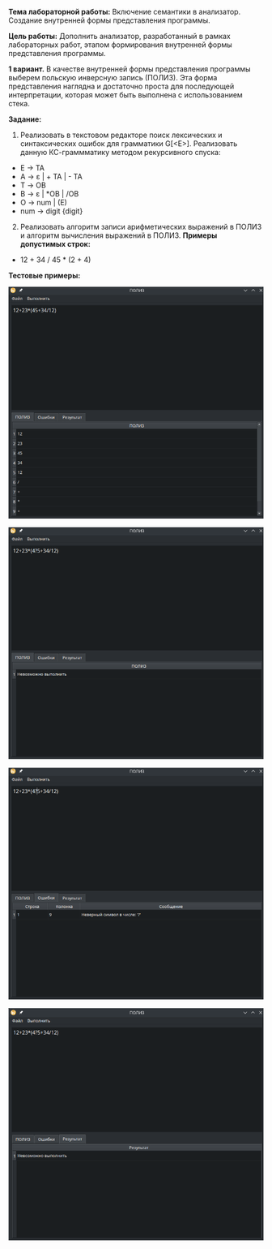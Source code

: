 <b>Тема лабораторной работы:</b> Включение семантики в анализатор. Создание внутренней формы представления программы.

<b>Цель работы:</b> Дополнить анализатор, разработанный в рамках лабораторных работ, этапом формирования внутренней формы представления программы.

 

<b>1 вариант.</b> В качестве внутренней формы представления программы выберем польскую инверсную запись (ПОЛИЗ). Эта форма представления наглядна и достаточно проста для последующей интерпретации, которая может быть выполнена с использованием стека.

<b>Задание:</b>

1) Реализовать в текстовом редакторе поиск лексических и синтаксических ошибок для грамматики G[\<E\>]. Реализовать данную КС-граммматику методом рекурсивного спуска:
- E → TA 
- A → ε | + TA | - TA 
- T → ОВ 
- В → ε | *ОВ | /ОВ 
- О → num | (E) 
- num  → digit {digit}

2) Реализовать алгоритм записи арифметических выражений в ПОЛИЗ и алгоритм вычисления выражений в ПОЛИЗ.
<b>Примеры допустимых строк:</b>
- 12 + 34 / 45 * (2 + 4)

<b>Тестовые примеры:</b>

![Картинка1](https://github.com/sofiatrifonova/laba5_ToC/blob/main/%D0%9A%D0%B0%D1%80%D1%82%D0%B8%D0%BD%D0%BA%D0%B01)

![Картинка2](https://github.com/sofiatrifonova/laba5_ToC/blob/main/%D0%9A%D0%B0%D1%80%D1%82%D0%B8%D0%BD%D0%BA%D0%B02)

![Картинка3](https://github.com/sofiatrifonova/laba5_ToC/blob/main/%D0%9A%D0%B0%D1%80%D1%82%D0%B8%D0%BD%D0%BA%D0%B03)

![Картинка4](https://github.com/sofiatrifonova/laba5_ToC/blob/main/%D0%9A%D0%B0%D1%80%D1%82%D0%B8%D0%BD%D0%BA%D0%B04)
